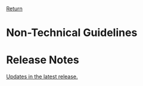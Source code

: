 [Return](../../index.md)

# Non-Technical Guidelines

# Release Notes
[Updates in the latest release.](../documents/Clinical-guidelines-DA.md)